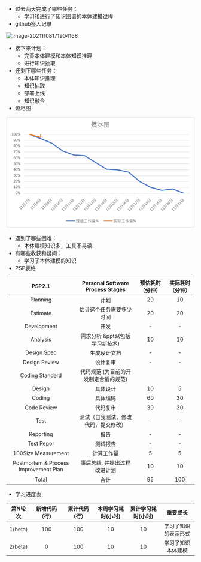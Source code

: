 - 过去两天完成了哪些任务： 
  - 学习和进行了知识图谱的本体建模过程
- github签入记录

![image-20211108171904168](apha.assets/image-20211108171904168.png)

- 接下来计划： 
  - 完善本体建模和本体知识推理
  - 进行知识抽取
- 还剩下哪些任务： 
  - 本体知识推理
  - 知识抽取
  - 部署上线
  - 知识融合
- 燃尽图

![image-20211110161040824](alpha2.assets/image-20211110161040824.png)

- 遇到了哪些困难： 
  - 本体建模知识多，工具不易读
- 有哪些收获和疑问： 
  - 学习了本体建模的知识
- PSP表格

|                PSP2.1                 |   Personal Software Process Stages    | 预估耗时（分钟） | 实际耗时（分钟） |
| :-----------------------------------: | :-----------------------------------: | :--------------: | :--------------: |
|               Planning                |                 计划                  |        20        |        10        |
|               Estimate                |       估计这个任务需要多少时间        |        20        |        20        |
|              Development              |                 开发                  |        -         |        -         |
|               Analysis                |    需求分析 &ppt&(包括学习新技术)     |        10        |        10        |
|              Design Spec              |             生成设计文档              |        -         |        -         |
|             Design Review             |               设计复审                |        -         |        -         |
|            Coding Standard            | 代码规范 (为目前的开发制定合适的规范) |                  |                  |
|                Design                 |               具体设计                |        10        |        5         |
|                Coding                 |               具体编码                |        60        |        30        |
|              Code Review              |               代码复审                |        30        |        30        |
|                 Test                  | 测试（自我测试，修改代码，提交修改）  |        -         |        -         |
|               Reporting               |                 报告                  |        -         |        -         |
|              Test Repor               |               测试报告                |        -         |        -         |
|          100Size Measurement          |              计算工作量               |        5         |        5         |
| Postmortem & Process Improvement Plan |     事后总结, 并提出过程改进计划      |        10        |        10        |
|                 Total                 |                 合计                  |        95        |       100        |

- 学习进度表

| 第N轮次 | 新增代码（行） | 累计代码（行） | 本周学习耗时(小时) | 累计学习耗时(小时) |       重要成长       |
| :-----: | :------------: | :------------: | :----------------: | :----------------: | :------------------: |
| 1(beta) |      100       |      100       |         10         |         10         | 学习了知识的表示形式 |
| 2(beta) |       0        |      100       |         10         |         10         |  学习了知识本体建模  |